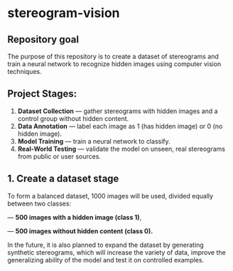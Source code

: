 # stereogram-vision

## Repository goal

The purpose of this repository is to create a dataset of stereograms and train a neural network to recognize hidden images using computer vision techniques.

## Project Stages: 

1. **Dataset Collection** — gather stereograms with hidden images and a control group without hidden content.
2. **Data Annotation** — label each image as 1 (has hidden image) or 0 (no hidden image).
3. **Model Training** — train a neural network  to classify.
4. **Real-World Testing** — validate the model on unseen, real stereograms from public or user sources.

## **1. Create a dataset stage**

To form a balanced dataset, 1000 images will be used, divided equally between two classes:

— **500 images with a hidden image (class 1)**,

— **500 images without hidden content (class 0).**

In the future, it is also planned to expand the dataset by generating synthetic stereograms, which will increase the variety of data, improve the generalizing ability of the model and test it on controlled examples.
